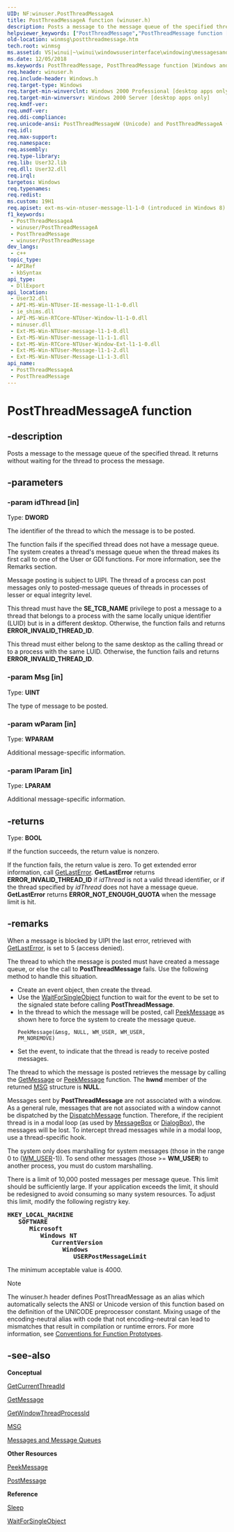 ```yaml
---
UID: NF:winuser.PostThreadMessageA
title: PostThreadMessageA function (winuser.h)
description: Posts a message to the message queue of the specified thread. It returns without waiting for the thread to process the message.
helpviewer_keywords: ["PostThreadMessage","PostThreadMessage function [Windows and Messages]","PostThreadMessageA","PostThreadMessageW","_win32_PostThreadMessage","_win32_postthreadmessage_cpp","winmsg.postthreadmessage","winui._win32_postthreadmessage","winuser/PostThreadMessage","winuser/PostThreadMessageA","winuser/PostThreadMessageW"]
old-location: winmsg\postthreadmessage.htm
tech.root: winmsg
ms.assetid: VS|winui|~\winui\windowsuserinterface\windowing\messagesandmessagequeues\messagesandmessagequeuesreference\messagesandmessagequeuesfunctions\postthreadmessage.htm
ms.date: 12/05/2018
ms.keywords: PostThreadMessage, PostThreadMessage function [Windows and Messages], PostThreadMessageA, PostThreadMessageW, _win32_PostThreadMessage, _win32_postthreadmessage_cpp, winmsg.postthreadmessage, winui._win32_postthreadmessage, winuser/PostThreadMessage, winuser/PostThreadMessageA, winuser/PostThreadMessageW
req.header: winuser.h
req.include-header: Windows.h
req.target-type: Windows
req.target-min-winverclnt: Windows 2000 Professional [desktop apps only]
req.target-min-winversvr: Windows 2000 Server [desktop apps only]
req.kmdf-ver: 
req.umdf-ver: 
req.ddi-compliance: 
req.unicode-ansi: PostThreadMessageW (Unicode) and PostThreadMessageA (ANSI)
req.idl: 
req.max-support: 
req.namespace: 
req.assembly: 
req.type-library: 
req.lib: User32.lib
req.dll: User32.dll
req.irql: 
targetos: Windows
req.typenames: 
req.redist: 
ms.custom: 19H1
req.apiset: ext-ms-win-ntuser-message-l1-1-0 (introduced in Windows 8)
f1_keywords:
 - PostThreadMessageA
 - winuser/PostThreadMessageA
 - PostThreadMessage
 - winuser/PostThreadMessage
dev_langs:
 - c++
topic_type:
 - APIRef
 - kbSyntax
api_type:
 - DllExport
api_location:
 - User32.dll
 - API-MS-Win-NTUser-IE-message-l1-1-0.dll
 - ie_shims.dll
 - API-MS-Win-RTCore-NTUser-Window-l1-1-0.dll
 - minuser.dll
 - Ext-MS-Win-NTUser-message-l1-1-0.dll
 - Ext-MS-Win-NTUser-message-l1-1-1.dll
 - Ext-MS-Win-RTCore-NTUser-Window-Ext-l1-1-0.dll
 - Ext-MS-Win-NTUser-Message-l1-1-2.dll
 - Ext-MS-Win-NTUser-Message-L1-1-3.dll
api_name:
 - PostThreadMessageA
 - PostThreadMessage
---
```


# PostThreadMessageA function


## -description

Posts a message to the message queue of the specified thread. It returns without waiting for the thread to process the message.

## -parameters

### -param idThread [in]

Type: <b>DWORD</b>

The identifier of the thread to which the message is to be posted.

The function fails if the specified thread does not have a message queue. The system creates a thread's message queue when the thread makes its first call to one of the User or GDI functions. For more information, see the Remarks section.

Message posting is subject to UIPI. The thread of a process can post messages only to posted-message queues of threads in processes of lesser or equal integrity level.

 This thread must have the <b>SE_TCB_NAME</b> privilege to post a message to a thread that belongs to a process with the same locally unique identifier (LUID) but is in a different desktop. Otherwise, the function fails and returns <b>ERROR_INVALID_THREAD_ID</b>.

 This thread must either belong to the same desktop as the calling thread or to a process with the same LUID. Otherwise, the function fails and returns <b>ERROR_INVALID_THREAD_ID</b>.

### -param Msg [in]

Type: <b>UINT</b>

The type of message to be posted.

### -param wParam [in]

Type: <b>WPARAM</b>

Additional message-specific information.

### -param lParam [in]

Type: <b>LPARAM</b>

Additional message-specific information.

## -returns

Type: <b>BOOL</b>

If the function succeeds, the return value is nonzero.

If the function fails, the return value is zero. To get extended error information, call <a href="/windows/desktop/api/errhandlingapi/nf-errhandlingapi-getlasterror">GetLastError</a>. <b>GetLastError</b> returns <b>ERROR_INVALID_THREAD_ID</b> if <i>idThread</i> is not a valid thread identifier, or if the thread specified by <i>idThread</i> does not have a message queue. <b>GetLastError</b> returns <b>ERROR_NOT_ENOUGH_QUOTA</b> when the message limit is hit.

## -remarks

 When a message is blocked by UIPI the last error, retrieved with <a href="/windows/desktop/api/errhandlingapi/nf-errhandlingapi-getlasterror">GetLastError</a>, is set to 5 (access denied).

The thread to which the message is posted must have created a message queue, or else the call to <b>PostThreadMessage</b> fails. Use the following method to handle this situation. 

				

<ul>
<li>
Create an event object, then create the thread.

</li>
<li>
Use the <a href="/windows/desktop/api/synchapi/nf-synchapi-waitforsingleobject">WaitForSingleObject</a> function to wait for the event to be set to the signaled state before calling <b>PostThreadMessage</b>.

</li>
<li>
In the thread to which the message will be posted, call <a href="/windows/desktop/api/winuser/nf-winuser-peekmessagea">PeekMessage</a> as shown here to force the system to create the message queue.

<code>PeekMessage(&amp;msg, NULL, WM_USER, WM_USER, PM_NOREMOVE)</code>

</li>
<li>
Set the event, to indicate that the thread is ready to receive posted messages.

</li>
</ul>
The thread to which the message is posted retrieves the message by calling the <a href="/windows/desktop/api/winuser/nf-winuser-getmessage">GetMessage</a> or <a href="/windows/desktop/api/winuser/nf-winuser-peekmessagea">PeekMessage</a> function. The <b>hwnd</b> member of the returned <a href="/windows/desktop/api/winuser/ns-winuser-msg">MSG</a> structure is <b>NULL</b>.

Messages sent by <b>PostThreadMessage</b> are not associated with a window. As a general rule, messages that are not associated with a window cannot be dispatched by the <a href="/windows/desktop/api/winuser/nf-winuser-dispatchmessage">DispatchMessage</a> function. Therefore, if the recipient thread is in a modal loop (as used by <a href="/windows/desktop/api/winuser/nf-winuser-messagebox">MessageBox</a> or <a href="/windows/desktop/api/winuser/nf-winuser-dialogboxa">DialogBox</a>), the messages will be lost. To intercept thread messages while in a modal loop, use a thread-specific hook.

The system only does marshalling for system messages (those in the range 0 to (<a href="/windows/desktop/winmsg/wm-user">WM_USER</a>-1)). To send other messages (those &gt;= <b>WM_USER</b>) to another process, you must do custom marshalling.

 There is a limit of 10,000 posted messages per message queue. This limit should be sufficiently large. If your application exceeds the limit, it should be redesigned to avoid consuming so many system resources. To adjust this limit, modify the following registry key.


<pre xml:space="preserve"><b>HKEY_LOCAL_MACHINE</b>
   <b>SOFTWARE</b>
      <b>Microsoft</b>
         <b>Windows NT</b>
            <b>CurrentVersion</b>
               <b>Windows</b>
                  <b>USERPostMessageLimit</b></pre>


The minimum acceptable value is 4000.
			





> [!NOTE]
> The winuser.h header defines PostThreadMessage as an alias which automatically selects the ANSI or Unicode version of this function based on the definition of the UNICODE preprocessor constant. Mixing usage of the encoding-neutral alias with code that not encoding-neutral can lead to mismatches that result in compilation or runtime errors. For more information, see [Conventions for Function Prototypes](/windows/win32/intl/conventions-for-function-prototypes).

## -see-also

<b>Conceptual</b>



<a href="/windows/desktop/api/processthreadsapi/nf-processthreadsapi-getcurrentthreadid">GetCurrentThreadId</a>



<a href="/windows/desktop/api/winuser/nf-winuser-getmessage">GetMessage</a>



<a href="/windows/desktop/api/winuser/nf-winuser-getwindowthreadprocessid">GetWindowThreadProcessId</a>



<a href="/windows/desktop/api/winuser/ns-winuser-msg">MSG</a>



<a href="/windows/desktop/winmsg/messages-and-message-queues">Messages and Message Queues</a>



<b>Other Resources</b>



<a href="/windows/desktop/api/winuser/nf-winuser-peekmessagea">PeekMessage</a>



<a href="/windows/desktop/api/winuser/nf-winuser-postmessagea">PostMessage</a>



<b>Reference</b>



<a href="/windows/desktop/api/synchapi/nf-synchapi-sleep">Sleep</a>



<a href="/windows/desktop/api/synchapi/nf-synchapi-waitforsingleobject">WaitForSingleObject</a>

